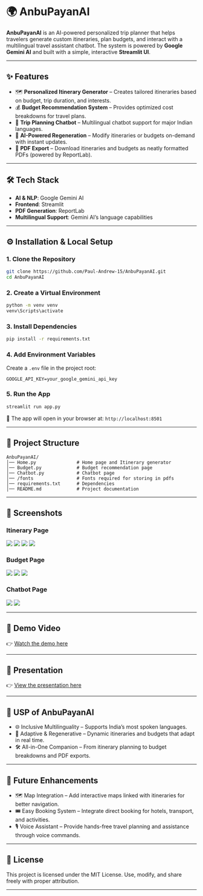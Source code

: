 # 🌍 AnbuPayanAI

**AnbuPayanAI** is an AI-powered personalized trip planner that helps travelers generate custom itineraries, plan budgets, and interact with a multilingual travel assistant chatbot. The system is powered by **Google Gemini AI** and built with a simple, interactive **Streamlit UI**.  

---

## ✨ Features  

- 🗺️ **Personalized Itinerary Generator** – Creates tailored itineraries based on budget, trip duration, and interests.  
- 💰 **Budget Recommendation System** – Provides optimized cost breakdowns for travel plans.  
- 💬 **Trip Planning Chatbot** – Multilingual chatbot support for major Indian languages.  
- 🔄 **AI-Powered Regeneration** – Modify itineraries or budgets on-demand with instant updates.  
- 📄 **PDF Export** – Download itineraries and budgets as neatly formatted PDFs (powered by ReportLab).  

---

## 🛠️ Tech Stack  

- **AI & NLP**: Google Gemini AI  
- **Frontend**: Streamlit  
- **PDF Generation**: ReportLab  
- **Multilingual Support**: Gemini AI’s language capabilities  

---
 
## ⚙️ Installation & Local Setup  

### 1. Clone the Repository  
```bash
git clone https://github.com/Paul-Andrew-15/AnbuPayanAI.git
cd AnbuPayanAI
````

### 2. Create a Virtual Environment
```bash
python -m venv venv
venv\Scripts\activate 
```

### 3. Install Dependencies

```bash
pip install -r requirements.txt
```

### 4. Add Environment Variables

Create a `.env` file in the project root:

```env
GOOGLE_API_KEY=your_google_gemini_api_key
```

### 5. Run the App

```bash
streamlit run app.py
```

🔗 The app will open in your browser at:
`http://localhost:8501`

---

## 📂 Project Structure

```
AnbuPayanAI/
│── Home.py               # Home page and Itinerary generator  
│── Budget.py             # Budget recommendation page
│── Chatbot.py            # Chatbot page
│── /fonts                # Fonts required for storing in pdfs
│── requirements.txt      # Dependencies  
│── README.md             # Project documentation  
```

---

## 📸 Screenshots

### Itinerary Page

![](./screenshots/AP11.PNG)
![](./screenshots/AP12.PNG)
![](./screenshots/Ap13.PNG)
![](./screenshots/Ap14.PNG)

### Budget Page

![](./screenshots/AP21.PNG)
![](./screenshots/AP22.PNG)
![](./screenshots/AP23.PNG)

### Chatbot Page

![](./screenshots/AP31.PNG)
![](./screenshots/AP32.PNG)


---

## 🎥 Demo Video

👉 [Watch the demo here]()

---

## 📂 Presentation
👉 [View the presentation here](https://github.com/Paul-Andrew-15/AnbuPayanAI/blob/main/AnbuPayanAI_presentation.pptx)

---

## 🎯 USP of AnbuPayanAI

* 🌐 Inclusive Multilinguality – Supports India’s most spoken languages.
* 🔄 Adaptive & Regenerative – Dynamic itineraries and budgets that adapt in real time.
* 🛠️ All-in-One Companion – From itinerary planning to budget breakdowns and PDF exports.

---

## 🔮 Future Enhancements

* 🗺️ Map Integration – Add interactive maps linked with itineraries for better navigation.
* 🎟️ Easy Booking System – Integrate direct booking for hotels, transport, and activities.
* 🎙️ Voice Assistant – Provide hands-free travel planning and assistance through voice commands.

---

## 📜 License

This project is licensed under the MIT License.
Use, modify, and share freely with proper attribution.

---

